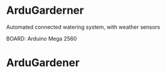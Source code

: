 # ArduGarderner
Automated connected watering system, with weather sensors

BOARD: Arduino Mega 2560
# ArduGardener
